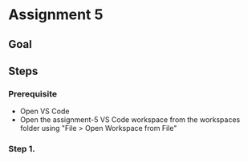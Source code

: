 # Assignment 5

## Goal


## Steps

### Prerequisite

- Open VS Code
- Open the assignment-5 VS Code workspace from the workspaces folder using "File > Open Workspace from File"

### Step 1.
